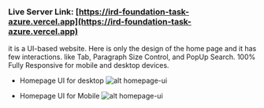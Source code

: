 ### Live Server Link: [https://ird-foundation-task-azure.vercel.app](https://ird-foundation-task-azure.vercel.app)

it is a UI-based website. Here is only the design of the home page and it has few interactions. like Tab, Paragraph Size Control, and PopUp Search.
100% Fully Responsive for mobile and desktop devices.

* Homepage UI for desktop  ![alt homepage-ui](https://i.ibb.co/GdccbnL/Screenshot-1.png)

* Homepage UI for Mobile  ![alt homepage-ui](https://i.ibb.co/3h5Kp6t/Screenshot-2.png)